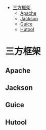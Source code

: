 <!-- TOC -->

* [三方框架](#三方框架)
    * [Apache](#apache)
    * [Jackson](#jackson)
    * [Guice](#guice)
    * [Hutool](#hutool)

<!-- TOC -->

# 三方框架

## Apache

## Jackson

## Guice

## Hutool
